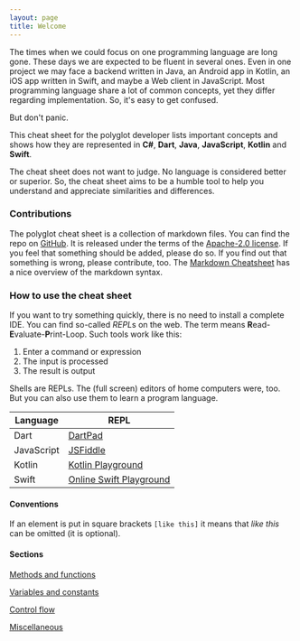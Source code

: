 ```yaml
---
layout: page
title: Welcome
---
```


The times when we could focus on one programming language are long gone. These days we are expected to be fluent in several ones. Even in one project we may face a backend written in Java, an Android app in Kotlin, an iOS app written in Swift, and maybe a Web client in JavaScript. Most programming language share a lot of common concepts, yet they differ regarding implementation. So, it's easy to get confused. 

But don't panic. 

This cheat sheet for the polyglot developer lists important concepts and shows how they are represented in **C#**, **Dart**, **Java**, **JavaScript**, **Kotlin** and **Swift**. 

The cheat sheet does not want to judge. No language is considered better or superior. So, the cheat sheet aims to be a humble tool to help you understand and appreciate similarities and differences. 

### Contributions

The polyglot cheat sheet is a collection of markdown files. You can find the repo on [GitHub](https://github.com/tkuenneth/polyglot_cheatsheet). It is released under the terms of the [Apache-2.0 license](https://github.com/tkuenneth/polyglot_cheatsheet/blob/master/LICENSE). If you feel that something should be added, please do so. If you find out that something is wrong, please contribute, too. The [Markdown Cheatsheet](https://github.com/adam-p/markdown-here/wiki/Markdown-Cheatsheet) has a nice overview of the markdown syntax.

### How to use the cheat sheet

If you want to try something quickly, there is no need to install a complete IDE. You can find so-called *REPL*s on the web. The term means **R**ead-**E**valuate-**P**rint-Loop. Such tools work like this:

1. Enter a command or expression
2. The input is processed
3. The result is output

Shells are REPLs. The (full screen) editors of home computers were, too. But you can also use them to learn a program language.

|Language|REPL|
|-|-|
|Dart|[DartPad](https://dartpad.dev/)|
|JavaScript|[JSFiddle](https://jsfiddle.net/)|
|Kotlin|[Kotlin Playground](https://play.kotlinlang.org/)|
|Swift|[Online Swift Playground](http://online.swiftplayground.run/)|

#### Conventions

If an element is put in square brackets `[like this]` it means that *like this* can be omitted (it is optional).

#### Sections

[Methods and functions](./methods-and-functions.html)

[Variables and constants](./variables-and-constants.html)

[Control flow](./control-flow.html)

[Miscellaneous](./miscellaneous.html)